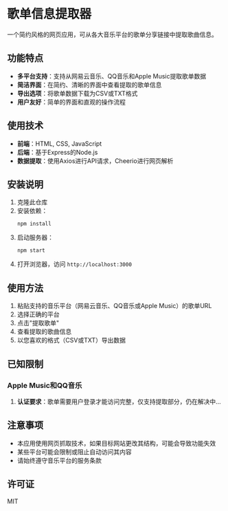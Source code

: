 # 歌单信息提取器

一个简约风格的网页应用，可从各大音乐平台的歌单分享链接中提取歌曲信息。

## 功能特点

- **多平台支持**：支持从网易云音乐、QQ音乐和Apple Music提取歌单数据
- **简洁界面**：在简约、清晰的界面中查看提取的歌单信息
- **导出选项**：将歌单数据下载为CSV或TXT格式
- **用户友好**：简单的界面和直观的操作流程

## 使用技术

- **前端**：HTML, CSS, JavaScript
- **后端**：基于Express的Node.js
- **数据提取**：使用Axios进行API请求，Cheerio进行网页解析

## 安装说明

1. 克隆此仓库
2. 安装依赖：
   ```
   npm install
   ```
3. 启动服务器：
   ```
   npm start
   ```
4. 打开浏览器，访问 `http://localhost:3000`

## 使用方法

1. 粘贴支持的音乐平台（网易云音乐、QQ音乐或Apple Music）的歌单URL
2. 选择正确的平台
3. 点击"提取歌单"
4. 查看提取的歌曲信息
5. 以您喜欢的格式（CSV或TXT）导出数据

## 已知限制

### Apple Music和QQ音乐

1. **认证要求**：歌单需要用户登录才能访问完整，仅支持提取部分，仍在解决中...

## 注意事项

- 本应用使用网页抓取技术，如果目标网站更改其结构，可能会导致功能失效
- 某些平台可能会限制或阻止自动访问其内容
- 请始终遵守音乐平台的服务条款

## 许可证

MIT
